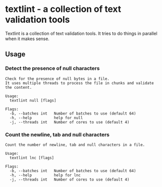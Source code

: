 textlint - a collection of text validation tools
================================================

Textlint is a collection of text validation tools. It tries to do things in parallel when it makes sense.

Usage
-----

### Detect the presence of null characters

```
Check for the presence of null bytes in a file.
It uses multiple threads to process the file in chunks and validate the content.

Usage:
  textlint null [flags]

Flags:
  -b, --batches int   Number of batches to use (default 64)
  -h, --help          help for null
  -j, --threads int   Number of cores to use (default 4)
```

### Count the newline, tab and null characters

```
Count the number of newline, tab and null characters in a file.

Usage:
  textlint lnc [flags]

Flags:
  -b, --batches int   Number of batches to use (default 64)
  -h, --help          help for lnc
  -j, --threads int   Number of cores to use (default 4)
```